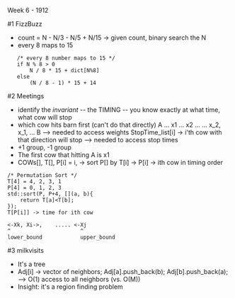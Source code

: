 Week 6 - 1912

#1 FizzBuzz

 * count = N - N/3 - N/5 + N/15
     -> given count, binary search the N
 * every 8 maps to 15
 ```
    /* every 8 number maps to 15 */
    if N % 8 > 0
        N / 8 * 15 + dict[N%8]
    else
        (N / 8 - 1) * 15 + 14        
 ```   

#2 Meetings

 * identify the *invariant* -- the TIMING -- you know exactly at what time, what cow will stop
 * which cow hits barn first (can't do that directly)
    A ... x1 ... x2 ... ... x_2, x_1, ... B  --> needed to access weights
    StopTime_list[i] -> i'th cow with that direction will stop --> needed to access stop times
 * +1 group, -1 group
 * The first cow that hitting A is x1
 * COWs[], T[],  P[i] = i, -> sort P[] by T[i] -> P[i] -> ith cow in timing order 
 ```
 /* Permutation Sort */
 T[4] = 4, 2, 3, 1
 P[4] = 0, 1, 2, 3
 std::sort(P, P+4, [](a, b){
     return T[a]<T[b];
 });
 T[P[i]] -> time for ith cow
 ```
 
 ```
 <-Xk, Xi->,    ..... <-Xj
 ^                      ^
 lower_bound            upper_bound
 ```
  
#3 milkvisits

 * It's a tree
 * Adj[i] -> vector of neighbors; Adj[a].push_back(b); Adj[b].push_back(a); --> O(1) access to all neighbors (vs. O(M))
 * Insight: it's a region finding problem

